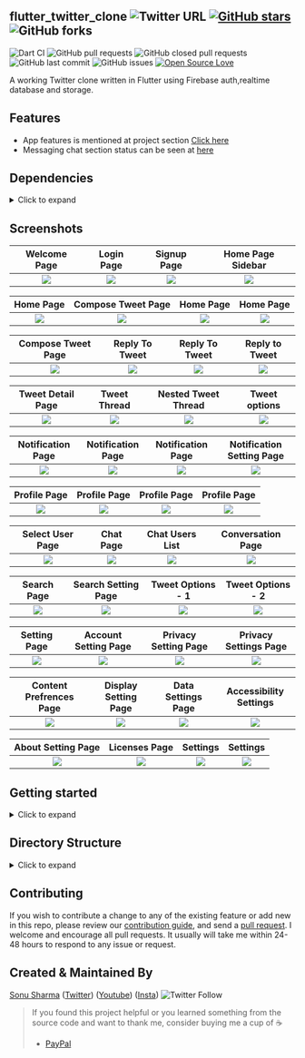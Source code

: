 ## flutter_twitter_clone ![Twitter URL](https://img.shields.io/twitter/url?style=social&url=https%3A%2F%2Ftwitter.com%2Fthealphamerc) [![GitHub stars](https://img.shields.io/github/stars/Thealphamerc/flutter_twitter_clone?style=social)](https://github.com/login?return_to=%2FTheAlphamerc%flutter_wallet_app) ![GitHub forks](https://img.shields.io/github/forks/TheAlphamerc/flutter_twitter_clone?style=social) 
![Dart CI](https://github.com/TheAlphamerc/flutter_twitter_clone/workflows/Dart%20CI/badge.svg) ![GitHub pull requests](https://img.shields.io/github/issues-pr/TheAlphamerc/flutter_twitter_clone) ![GitHub closed pull requests](https://img.shields.io/github/issues-pr-closed/Thealphamerc/flutter_twitter_clone) ![GitHub last commit](https://img.shields.io/github/last-commit/Thealphamerc/flutter_wallet_app)  ![GitHub issues](https://img.shields.io/github/issues-raw/Thealphamerc/flutter_twitter_clone) [![Open Source Love](https://badges.frapsoft.com/os/v2/open-source.svg?v=103)](https://github.com/Thealphamerc/flutter_twitter_clone) 

A working Twitter clone written in Flutter using Firebase auth,realtime database and storage.

## Features
* App features is mentioned at project section [ Click here](https://github.com/TheAlphamerc/flutter_twitter_clone/projects/1)
* Messaging chat section status can be seen at [here](https://github.com/TheAlphamerc/flutter_twitter_clone/projects/2)

## Dependencies
<details>
     <summary> Click to expand </summary>
     
* [intl](https://pub.dev/packages/intl)
* [uuid](https://pub.dev/packages/uuid)
* [http](https://pub.dev/packages/http)
* [async](https://pub.dev/packages/async)
* [share](https://pub.dev/packages/share)
* [provider](https://pub.dev/packages/provider)
* [url_launcher](https://pub.dev/packages/url_launcher)
* [google_fonts](https://pub.dev/packages/google_fonts)
* [image_picker](https://pub.dev/packages/image_picker)
* [firebase_auth](https://pub.dev/packages/firebase_auth)
* [google_sign_in](https://pub.dev/packages/google_sign_in)
* [cloud_firestore](https://pub.dev/packages/firebase_analytics)
* [firebase_storage](https://pub.dev/packages/firebase_storage)
* [firebase_analytics](https://pub.dev/packages/firebase_analytics)
* [firebase_database](https://pub.dev/packages/firebase_database)
* [firebase_messaging](https://pub.dev/packages/firebase_messaging)
* [shared_preferences](https://pub.dev/packages/shared_preferences)
* [flutter_native_splash](https://pub.dev/packages/flutter_native_splash)
* [flutter_advanced_networkimage](https://pub.dev/packages/flutter_advanced_networkimage)
     
</details>

## Screenshots

Welcome Page               |  Login Page               | Signup Page               |  Home Page Sidebar
:-------------------------:|:-------------------------:|:-------------------------:|:-------------------------:
![](https://github.com/TheAlphamerc/flutter_twitter_clone/blob/master/screenshots/Auth/screenshot_1.jpg?raw=true)|![](https://github.com/TheAlphamerc/flutter_twitter_clone/blob/master/screenshots/Auth/screenshot_2.jpg?raw=true)|![](https://github.com/TheAlphamerc/flutter_twitter_clone/blob/master/screenshots/Auth/screenshot_3.jpg?raw=true)|![](https://github.com/TheAlphamerc/flutter_twitter_clone/blob/master/screenshots/Home/screenshot_5.jpg?raw=true)|

Home Page                  |  Compose Tweet Page      |   Home Page               |  Home Page
:-------------------------:|:-------------------------:|:-------------------------:|:-------------------------:
![](https://github.com/TheAlphamerc/flutter_twitter_clone/blob/master/screenshots/Home/screenshot_1.jpg?raw=true)|![](https://github.com/TheAlphamerc/flutter_twitter_clone/blob/master/screenshots/CreateTweet/screenshot_1.jpg?raw=true)|![](https://github.com/TheAlphamerc/flutter_twitter_clone/blob/master/screenshots/Home/screenshot_2.jpg?raw=true)|![](https://github.com/TheAlphamerc/flutter_twitter_clone/blob/master/screenshots/Home/screenshot_6.jpg?raw=true)|

Compose Tweet Page                  | Reply To Tweet       |   Reply To Tweet               |  Reply to Tweet
:-------------------------:|:-------------------------:|:-------------------------:|:-------------------------:
![](https://github.com/TheAlphamerc/flutter_twitter_clone/blob/master/screenshots/CreateTweet/screenshot_1.jpg?raw=true)|![](https://github.com/TheAlphamerc/flutter_twitter_clone/blob/master/screenshots/CreateTweet/screenshot_2.jpg?raw=true)|![](https://github.com/TheAlphamerc/flutter_twitter_clone/blob/master/screenshots/CreateTweet/screenshot_3.jpg?raw=true)|![](https://github.com/TheAlphamerc/flutter_twitter_clone/blob/master/screenshots/CreateTweet/screenshot_4.jpg?raw=true)|

Tweet Detail Page         |  Tweet Thread              |   Nested Tweet Thread     | Tweet options
:-------------------------:|:-------------------------:|:-------------------------:|:-------------------------:
![](https://github.com/TheAlphamerc/flutter_twitter_clone/blob/master/screenshots/TweetDetail/screenshot_3.jpg?raw=true)|![](https://github.com/TheAlphamerc/flutter_twitter_clone/blob/master/screenshots/TweetDetail/screenshot_4.jpg?raw=true)|![](https://github.com/TheAlphamerc/flutter_twitter_clone/blob/master/screenshots/TweetDetail/screenshot_1.jpg?raw=true)|![](https://github.com/TheAlphamerc/flutter_twitter_clone/blob/master/screenshots/TweetDetail/screenshot_2.jpg?raw=true)|

Notification Page         |  Notification Page         |   Notification Page       | Notification Setting Page
:-------------------------:|:-------------------------:|:-------------------------:|:-------------------------:
![](https://github.com/TheAlphamerc/flutter_twitter_clone/blob/master/screenshots/Notification/screenshot_1.jpg?raw=true)|![](https://github.com/TheAlphamerc/flutter_twitter_clone/blob/master/screenshots/Notification/screenshot_2.jpg?raw=true)|![](https://github.com/TheAlphamerc/flutter_twitter_clone/blob/master/screenshots/Notification/screenshot_3.jpg?raw=true)|![](https://github.com/TheAlphamerc/flutter_twitter_clone/blob/master/screenshots/Notification/screenshot_4.jpg?raw=true)|

Profile Page                |  Profile Page            |   Profile  Page       | Profile  Page
:-------------------------:|:-------------------------:|:-------------------------:|:-------------------------:
![](https://github.com/TheAlphamerc/flutter_twitter_clone/blob/master/screenshots/Profile/screenshot_1.jpg?raw=true)|![](https://github.com/TheAlphamerc/flutter_twitter_clone/blob/master/screenshots/Profile/screenshot_2.jpg?raw=true)|![](https://github.com/TheAlphamerc/flutter_twitter_clone/blob/master/screenshots/Profile/screenshot_4.jpg?raw=true)|![](https://github.com/TheAlphamerc/flutter_twitter_clone/blob/master/screenshots/Profile/screenshot_7.jpg?raw=true)|

Select User Page                |  Chat Page            |    Chat Users List       | Conversation Page
:-------------------------:|:-------------------------:|:-------------------------:|:-------------------------:
![](https://github.com/TheAlphamerc/flutter_twitter_clone/blob/master/screenshots/Chat/screenshot_1.jpg?raw=true)|![](https://github.com/TheAlphamerc/flutter_twitter_clone/blob/master/screenshots/Chat/screenshot_2.jpg?raw=true)|![](https://github.com/TheAlphamerc/flutter_twitter_clone/blob/master/screenshots/Chat/screenshot_3.jpg?raw=true)|![](https://github.com/TheAlphamerc/flutter_twitter_clone/blob/master/screenshots/Chat/screenshot_4.jpg?raw=true)|

Search Page                |  Search Setting Page            |  Tweet Options - 1     | Tweet Options - 2
:-------------------------:|:-------------------------:|:-------------------------:|:-------------------------:
![](https://github.com/TheAlphamerc/flutter_twitter_clone/blob/master/screenshots/Search/screenshot_1.jpg?raw=true)|![](https://github.com/TheAlphamerc/flutter_twitter_clone/blob/master/screenshots/Search/screenshot_2.jpg?raw=true)|![](https://github.com/TheAlphamerc/flutter_twitter_clone/blob/master/screenshots/TweetDetail/screenshot_5.jpg?raw=true)|![](https://github.com/TheAlphamerc/flutter_twitter_clone/blob/master/screenshots/TweetDetail/screenshot_6.jpg?raw=true)|


Setting Page                |  Account Setting Page    |  Privacy Setting Page    | Privacy Settings Page
:-------------------------:|:-------------------------:|:-------------------------:|:-------------------------:
![](https://github.com/TheAlphamerc/flutter_twitter_clone/blob/master/screenshots/Settings/screenshot_1.jpg?raw=true)|![](https://github.com/TheAlphamerc/flutter_twitter_clone/blob/master/screenshots/Settings/screenshot_2.jpg?raw=true)|![](https://github.com/TheAlphamerc/flutter_twitter_clone/blob/master/screenshots/Settings/screenshot_4.jpg?raw=true)|![](https://github.com/TheAlphamerc/flutter_twitter_clone/blob/master/screenshots/Settings/screenshot_3.jpg?raw=true)|

Content Prefrences Page      |  Display Setting Page    |  Data Settings Page    | Accessibility Settings
:-------------------------:|:-------------------------:|:-------------------------:|:-------------------------:
![](https://github.com/TheAlphamerc/flutter_twitter_clone/blob/master/screenshots/Settings/screenshot_5.jpg?raw=true)|![](https://github.com/TheAlphamerc/flutter_twitter_clone/blob/master/screenshots/Settings/screenshot_6.jpg?raw=true)|![](https://github.com/TheAlphamerc/flutter_twitter_clone/blob/master/screenshots/Settings/screenshot_7.jpg?raw=true)|![](https://github.com/TheAlphamerc/flutter_twitter_clone/blob/master/screenshots/Settings/screenshot_8.jpg?raw=true)|

About Setting Page      |  Licenses Page    |   Settings     |  Settings
:-------------------------:|:-------------------------:|:-------------------------:|:-------------------------:
![](https://github.com/TheAlphamerc/flutter_twitter_clone/blob/master/screenshots/Settings/screenshot_9.jpg?raw=true)|![](https://github.com/TheAlphamerc/flutter_twitter_clone/blob/master/screenshots/Settings/screenshot_10.jpg?raw=true)|![](https://github.com/TheAlphamerc/flutter_twitter_clone/blob/master/screenshots/Settings/screenshot_17.jpg?raw=true)|![](https://github.com/TheAlphamerc/flutter_twitter_clone/blob/master/screenshots/Settings/screenshot_81.jpg?raw=true)|





## Getting started
<details>
     <summary> Click to expand </summary>
     
#### 1. [Setup Flutter](https://flutter.dev/docs/get-started/install)

#### 2. Clone the repo

```sh
$ git https://github.com/TheAlphamerc/flutter_twitter_clone.git
$ cd flutter_twitter_clone/
```

#### 3. Setup the firebase app

1. You'll need to create a Firebase instance. Follow the instructions at https://console.firebase.google.com.
2. Once your Firebase instance is created, you'll need to enable Google authentication.

* Go to the Firebase Console for your new instance.
* Click "Authentication" in the left-hand menu
* Click the "sign-in method" tab
* Click "Google" and enable it
* Click "Email/Password" and enable it

3. Enable the Firebase Database
* Go to the Firebase Console
* Click "Database" in the left-hand menu
* Click the Realtime "Create Database" button
* Select "Start in test mode" and "Enable"

4. (skip if not running on Android)

* Create an app within your Firebase instance for Android, with package name com.thealphamerc.flutter_twitter_clone
* Run the following command to get your SHA-1 key:

```
keytool -exportcert -list -v \
-alias androiddebugkey -keystore ~/.android/debug.keystore
```

* In the Firebase console, in the settings of your Android app, add your SHA-1 key by clicking "Add Fingerprint".
* Follow instructions to download google-services.json
* place `google-services.json` into `/android/app/`.

5. (skip if not running on iOS)

* Create an app within your Firebase instance for iOS, with your app package name
* Follow instructions to download GoogleService-Info.plist
* Open XCode, right click the Runner folder, select the "Add Files to 'Runner'" menu, and select the GoogleService-Info.plist file to add it to /ios/Runner in XCode
* Open /ios/Runner/Info.plist in a text editor. Locate the CFBundleURLSchemes key. The second item in the array value of this key is specific to the Firebase instance. Replace it with the value for REVERSED_CLIENT_ID from GoogleService-Info.plist

</details>


## Directory Structure
<details>
     <summary> Click to expand </summary>
  
  ```
  |
  |-- lib
  |   |-- helper
  |   |   |-- constant.dart
  |   |   |-- customRoute.dart
  |   |   |-- enum.dart
  |   |   |-- routes.dart
  |   |   |-- theme.dart
  |   |   |-- utility.dart
  |   |   '-- validator.dart
  |   |-- main.dart
  |   |-- model
  |   |   |-- chatModel.dart
  |   |   |-- commentModel.dart
  |   |   |-- feedModel.dart
  |   |   |-- notificationModel.dart
  |   |   '-- user.dart
  |   |-- page
  |   |   |-- Auth
  |   |   |   |-- forgetPasswordPage.dart
  |   |   |   |-- selectAuthMethod.dart
  |   |   |   |-- signin.dart
  |   |   |   '-- signup.dart
  |   |   |-- common
  |   |   |   '-- sidebar.dart
  |   |   |-- feed
  |   |   |   |-- createFeed.dart
  |   |   |   |-- feedPage.dart
  |   |   |   |-- feedPostDetail.dart
  |   |   |   |-- feedPostreply.dart
  |   |   |   |-- imageViewPage.dart
  |   |   |   '-- widgets
  |   |   |       |-- bottomIconWidget.dart
  |   |   |       |-- tweetBottomSheet.dart
  |   |   |       |-- tweetIconsRow.dart
  |   |   |       '-- tweetImage.dart
  |   |   |-- homePage.dart
  |   |   |-- message
  |   |   |   |-- chatListPage.dart
  |   |   |   |-- chatScreenPage.dart
  |   |   |   |-- conversationInformation
  |   |   |   |   '-- conversationInformation.dart
  |   |   |   '-- newMessagePage.dart
  |   |   |-- notification
  |   |   |   '-- notificationPage.dart
  |   |   |-- profile
  |   |   |   |-- EditProfilePage.dart
  |   |   |   |-- follow
  |   |   |   |   |-- followerListPage.dart
  |   |   |   |   |-- followingListPage.dart
  |   |   |   |   '-- widget
  |   |   |   |       '-- userList.dart
  |   |   |   '-- profilePage.dart
  |   |   |-- search
  |   |   |   '-- SearchPage.dart
  |   |   '-- settings
  |   |       |-- accountSettings
  |   |       |   |-- about
  |   |       |   |   '-- aboutTwitter.dart
  |   |       |   |-- accessibility
  |   |       |   |   '-- accessibility.dart
  |   |       |   |-- accountSettingsPage.dart
  |   |       |   |-- contentPrefrences
  |   |       |   |   |-- contentPreference.dart
  |   |       |   |   '-- trends
  |   |       |   |       '-- trendsPage.dart
  |   |       |   |-- dataUsage
  |   |       |   |   '-- dataUsagePage.dart
  |   |       |   |-- displaySettings
  |   |       |   |   '-- displayAndSoundPage.dart
  |   |       |   |-- notifications
  |   |       |   |   '-- notificationPage.dart
  |   |       |   |-- privacyAndSafety
  |   |       |   |   |-- directMessage
  |   |       |   |   |   '-- directMessage.dart
  |   |       |   |   '-- privacyAndSafetyPage.dart
  |   |       |   '-- proxy
  |   |       |       '-- proxyPage.dart
  |   |       |-- settingsAndPrivacyPage.dart
  |   |       '-- widgets
  |   |           |-- headerWidget.dart
  |   |           |-- settingsAppbar.dart
  |   |           '-- settingsRowWidget.dart
  |   |-- state
  |   |   |-- appState.dart
  |   |   |-- authState.dart
  |   |   |-- chats
  |   |   |   '-- chatState.dart
  |   |   |-- feedState.dart
  |   |   |-- notificationState.dart
  |   |   '-- searchState.dart
  |   '-- widgets
  |       |-- bottomMenuBar
  |       |   |-- HalfPainter.dart
  |       |   |-- bottomMenuBar.dart
  |       |   '-- tabItem.dart
  |       |-- bouncingWidget.dart
  |       |-- customAppBar.dart
  |       |-- customWidgets.dart
  |       |-- newWidget
  |       |   |-- customClipper.dart
  |       |   |-- customProgressbar.dart
  |       |   |-- customUrlText.dart
  |       |   |-- emptyList.dart
  |       |   |-- rippleButton.dart
  |       |   '-- title_text.dart
  |       '-- tweet.dart
  |-- pubspec.yaml
  |
```

</details>
     
## Contributing

If you wish to contribute a change to any of the existing feature or add new in this repo,
please review our [contribution guide](https://github.com/TheAlphamerc/flutter_twitter_clone/blob/master/CONTRIBUTING.md),
and send a [pull request](https://github.com/TheAlphamerc/flutter_twitter_clone/pulls). I welcome and encourage all pull requests. It usually will take me within 24-48 hours to respond to any issue or request.

## Created & Maintained By

[Sonu Sharma](https://github.com/TheAlphamerc) ([Twitter](https://www.twitter.com/TheAlphamerc)) ([Youtube](https://www.youtube.com/user/sonusharma045sonu/))
([Insta](https://www.instagram.com/_sonu_sharma__))  ![Twitter Follow](https://img.shields.io/twitter/follow/thealphamerc?style=social)

> If you found this project helpful or you learned something from the source code and want to thank me, consider buying me a cup of :coffee:
>
> * [PayPal](https://www.paypal.me/TheAlphamerc/)
